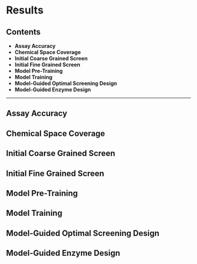 # Results 

## Contents
- **Assay Accuracy**
- **Chemical Space Coverage**
- **Initial Coarse Grained Screen**
- **Initial Fine Grained Screen**
- **Model Pre-Training**
- **Model Training**
- **Model-Guided Optimal Screening Design**
- **Model-Guided Enzyme Design**

---

## Assay Accuracy
## Chemical Space Coverage
## Initial Coarse Grained Screen
## Initial Fine Grained Screen
## Model Pre-Training
## Model Training
## Model-Guided Optimal Screening Design
## Model-Guided Enzyme Design
